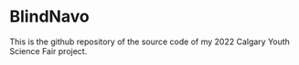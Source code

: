 # BlindNavo
This is the github repository of the source code of my 2022 Calgary Youth Science Fair project. 
